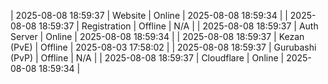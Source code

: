 | 2025-08-08 18:59:37 | Website | Online | 2025-08-08 18:59:34 |
| 2025-08-08 18:59:37 | Registration | Offline | N/A |
| 2025-08-08 18:59:37 | Auth Server | Online | 2025-08-08 18:59:34 |
| 2025-08-08 18:59:37 | Kezan (PvE) | Offline | 2025-08-03 17:58:02 |
| 2025-08-08 18:59:37 | Gurubashi (PvP) | Offline | N/A |
| 2025-08-08 18:59:37 | Cloudflare | Online | 2025-08-08 18:59:34 |
